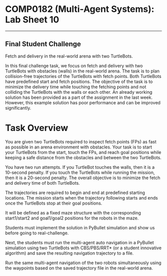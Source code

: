 # COMP0182 (Multi-Agent Systems): Lab Sheet 10

----------------------------------------------------------------------------------------------------------------------------------------------------------------------------------------------------------------------------

## Final Student Challenge

Fetch and delivery in the real-world arena with two TurtleBots.

In this final challenge task, we focus on fetch and delivery with two TurtleBots with obstacles (walls) in the real-world arena. The task is to plan collision-free trajectories of the TurtleBots with fetch points. Both TurtleBots have predefined start and fetch positions. The objective of the task is to minimize the delivery time while touching the fetching points and not colliding the TurtleBots with the walls or each other. An already working solution has been provided as a part of the assignment in the last week. However, this example solution has poor performance and can be improved significantly.

# Task Overview

You are given two TurtleBots required to inspect fetch points (FPs) as fast as possible in an arena environment with obstacles. Your task is to start your TurtleBots from the start, touch the FPs, and reach goal positions while keeping a safe distance from the obstacles and between the two TurtleBots. 

You have two run attempts. If you TurtleBot touches the walls, then it is a 10-second penalty. If you touch the TurtleBots while running the mission, then it is a 20-second penalty. The overall objective is to minimize the fetch and delivery time of both TurtleBots.

The trajectories are required to begin and end at predefined starting locations. The mission starts when the trajectory following starts and ends once the TurtleBots stop at their goal positions.

It will be defined as a fixed maze structure with the corresponding start1/start2 and goal1/goal2 positions for the robots in the maze. 

Students must implement the solution in PyBullet simulation and show us before going to real-challenge. 

Next, the students must run the multi-agent auto navigation in a PyBullet simulation using two TurtleBots with CBS/PBS/RRT* (or a student innovative algorithm) and save the resulting navigation trajectory to a file.

Run the same multi-agent navigation of the two robots simultaneously using the waypoints based on the saved trajectory file in the real-world arena.

